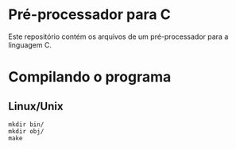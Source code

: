 # Pré-processador para C

Este repositório contém os arquivos de um pré-processador para a linguagem C.

# Compilando o programa

## Linux/Unix

```
mkdir bin/
mkdir obj/
make
```
